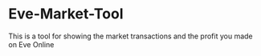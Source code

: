 Eve-Market-Tool
===============

This is a tool for showing the market transactions and the profit you made on Eve Online